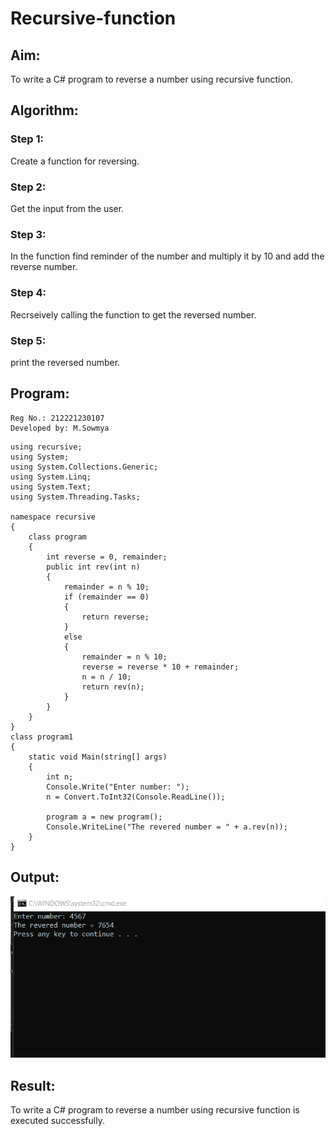 # Recursive-function

## Aim: 
To write a C# program to reverse a number using recursive function.

## Algorithm:
### Step 1:
Create a function for reversing.

### Step 2:
Get the input from the user.

### Step 3:
In the function find reminder of the number and multiply it by 10 and add the reverse number.

### Step 4:
Recrseively calling the function to get the reversed number.

### Step 5:
print the reversed number.

## Program:
```
Reg No.: 212221230107
Developed by: M.Sowmya
```
```
using recursive;
using System;
using System.Collections.Generic;
using System.Linq;
using System.Text;
using System.Threading.Tasks;

namespace recursive
{
    class program
    {
        int reverse = 0, remainder;
        public int rev(int n)
        {
            remainder = n % 10;
            if (remainder == 0)
            {
                return reverse;
            }
            else
            {
                remainder = n % 10;
                reverse = reverse * 10 + remainder;
                n = n / 10;
                return rev(n);
            }
        }
    }
}
class program1
{
    static void Main(string[] args)
    {
        int n;
        Console.Write("Enter number: ");
        n = Convert.ToInt32(Console.ReadLine());

        program a = new program();
        Console.WriteLine("The revered number = " + a.rev(n));
    }
}
```
## Output:
![output](./c%23%207.1.png)

## Result:
To write a C# program to reverse a number using recursive function is executed successfully.

